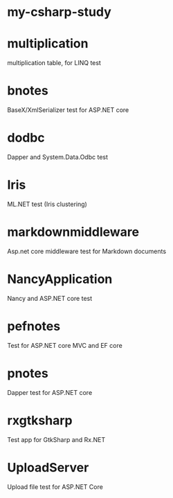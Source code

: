 my-csharp-study
=====

# multiplication
multiplication table, for LINQ test

# bnotes
BaseX/XmlSerializer test for ASP.NET core 

# dodbc
Dapper and System.Data.Odbc test

# Iris
ML.NET test (Iris clustering)

# markdownmiddleware
Asp.net core middleware test for Markdown documents 

# NancyApplication
Nancy and ASP.NET core test 

# pefnotes
Test for ASP.NET core MVC and EF core

# pnotes
Dapper test for ASP.NET core

# rxgtksharp
Test app for GtkSharp and Rx.NET 

# UploadServer
Upload file test for ASP.NET Core

